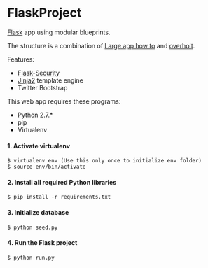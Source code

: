 # FlaskProject
[Flask](http://flask.pocoo.org/) app using modular blueprints.

The structure is a combination of [Large app how to](https://github.com/pallets/flask/wiki/Large-app-how-to) and [overholt](https://github.com/mattupstate/overholt).

Features:

- [Flask-Security](https://github.com/mattupstate/flask-security)
- [Jinja2](http://jinja.pocoo.org/) template engine
- Twitter Bootstrap

This web app requires these programs: 

- Python 2.7.*
- pip
- Virtualenv

#### 1. Activate virtualenv

	$ virtualenv env (Use this only once to initialize env folder)
	$ source env/bin/activate

#### 2. Install all required Python libraries

	$ pip install -r requirements.txt

#### 3. Initialize database

	$ python seed.py

#### 4. Run the Flask project

	$ python run.py

[fl]: http://flask.pocoo.org/
[fs]: https://github.com/mattupstate/flask-security
[jj]: http://jinja.pocoo.org/
[oh]: https://github.com/mattupstate/overholt
[la]: https://github.com/pallets/flask/wiki/Large-app-how-to
